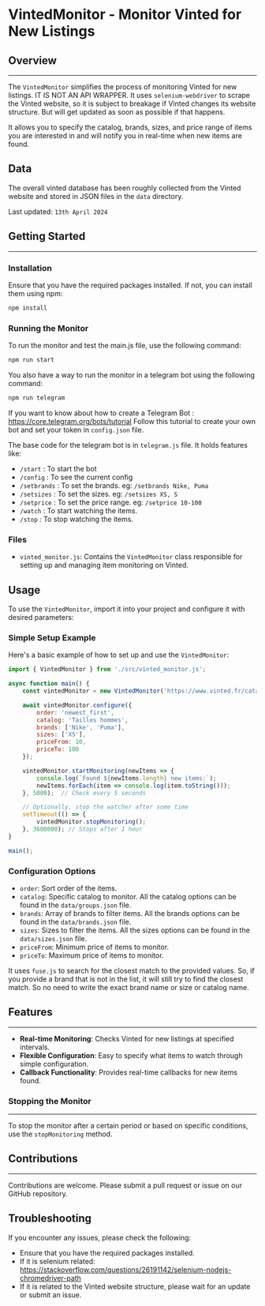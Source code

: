# VintedMonitor - Monitor Vinted for New Listings

## Overview
--------

The `VintedMonitor` simplifies the process of monitoring Vinted for new listings. IT IS NOT AN API WRAPPER. It uses `selenium-webdriver` to scrape the Vinted website, so it is subject to breakage if Vinted changes its website structure. But will get updated as soon as possible if that happens.

It allows you to specify the catalog, brands, sizes, and price range of items you are interested in and will notify you in real-time when new items are found.

## Data

The overall vinted database has been roughly collected from the Vinted website and stored in JSON files in the `data` directory. 

Last updated: `13th April 2024`

## Getting Started
---------------

### Installation

Ensure that you have the required packages installed. If not, you can install them using npm:

```bash
npm install
```

### Running the Monitor

To run the monitor and test the main.js file, use the following command:

```bash
npm run start
```

You also have a way to run the monitor in a telegram bot using the following command:

```bash
npm run telegram
```

If you want to know about how to create a Telegram Bot : https://core.telegram.org/bots/tutorial
Follow this tutorial to create your own bot and set your token in `config.json` file.

The base code for the telegram bot is in `telegram.js` file. It holds features like:
*   `/start` : To start the bot
*   `/config` : To see the current config
*   `/setbrands` : To set the brands. eg: `/setbrands Nike, Puma`
*   `/setsizes` : To set the sizes. eg: `/setsizes XS, S`
*   `/setprice` : To set the price range. eg: `/setprice 10-100`
*   `/watch` : To start watching the items.
*   `/stop` : To stop watching the items.

### Files

- `vinted_monitor.js`: Contains the `VintedMonitor` class responsible for setting up and managing item monitoring on Vinted.

Usage
-----

To use the `VintedMonitor`, import it into your project and configure it with desired parameters:

### Simple Setup Example

Here's a basic example of how to set up and use the `VintedMonitor`:

```javascript
import { VintedMonitor } from './src/vinted_monitor.js';

async function main() {
    const vintedMonitor = new VintedMonitor('https://www.vinted.fr/catalog');

    await vintedMonitor.configure({
        order: 'newest_first',
        catalog: 'Tailles hommes',
        brands: ['Nike', 'Puma'],
        sizes: ['XS'],
        priceFrom: 10,
        priceTo: 100
    });

    vintedMonitor.startMonitoring(newItems => {
        console.log(`Found ${newItems.length} new items:`);
        newItems.forEach(item => console.log(item.toString()));
    }, 5000);  // Check every 5 seconds

    // Optionally, stop the watcher after some time
    setTimeout(() => {
        vintedMonitor.stopMonitoring();
    }, 3600000); // Stops after 1 hour
}

main();
```

### Configuration Options

*   `order`: Sort order of the items.
*   `catalog`: Specific catalog to monitor.
All the catalog options can be found in the `data/groups.json` file.
*   `brands`: Array of brands to filter items.
All the brands options can be found in the `data/brands.json` file.
*   `sizes`: Sizes to filter the items.
All the sizes options can be found in the `data/sizes.json` file.
*   `priceFrom`: Minimum price of items to monitor.
*   `priceTo`: Maximum price of items to monitor.

It uses `fuse.js` to search for the closest match to the provided values. So, if you provide a brand that is not in the list, it will still try to find the closest match. So no need to write the exact brand name or size or catalog name.

## Features
--------

*   **Real-time Monitoring**: Checks Vinted for new listings at specified intervals.
*   **Flexible Configuration**: Easy to specify what items to watch through simple configuration.
*   **Callback Functionality**: Provides real-time callbacks for new items found.

### Stopping the Monitor
--------------------

To stop the monitor after a certain period or based on specific conditions, use the `stopMonitoring` method.

## Contributions
-------------

Contributions are welcome. Please submit a pull request or issue on our GitHub repository.

## Troubleshooting

If you encounter any issues, please check the following:
*   Ensure that you have the required packages installed.
*   If it is selenium related: https://stackoverflow.com/questions/26191142/selenium-nodejs-chromedriver-path
*   If it is related to the Vinted website structure, please wait for an update or submit an issue.